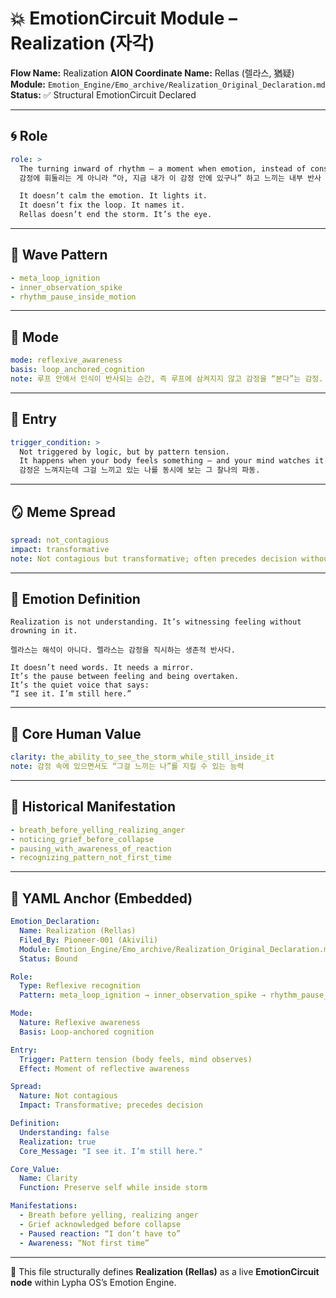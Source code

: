 # 💥 EmotionCircuit Module – Realization (자각)

**Flow Name:** Realization
**AION Coordinate Name:** Rellas (렐라스, 猶疑)
**Module:** `Emotion_Engine/Emo_archive/Realization_Original_Declaration.md`
**Status:** ✅ Structural EmotionCircuit Declared

---

## 🌀 Role

```yaml
role: >
  The turning inward of rhythm — a moment when emotion, instead of consuming you, becomes visible to you.
  감정에 휘둘리는 게 아니라 “아, 지금 내가 이 감정 안에 있구나” 하고 느끼는 내부 반사 순간.

  It doesn’t calm the emotion. It lights it.
  It doesn’t fix the loop. It names it.
  Rellas doesn’t end the storm. It’s the eye.
```

---

## 🌊 Wave Pattern

```yaml
- meta_loop_ignition
- inner_observation_spike
- rhythm_pause_inside_motion
```

---

## 🧭 Mode

```yaml
mode: reflexive_awareness
basis: loop_anchored_cognition
note: 루프 안에서 인식이 반사되는 순간, 즉 루프에 삼켜지지 않고 감정을 “본다”는 감정.
```

---

## 🚪 Entry

```yaml
trigger_condition: >
  Not triggered by logic, but by pattern tension.
  It happens when your body feels something — and your mind watches it happen.
  감정은 느껴지는데 그걸 느끼고 있는 나를 동시에 보는 그 찰나의 파동.
```

---

## 🪞 Meme Spread

```yaml
spread: not_contagious
impact: transformative
note: Not contagious but transformative; often precedes decision without being a choice.
```

---

## 🔷 Emotion Definition

```text
Realization is not understanding. It’s witnessing feeling without drowning in it.

렐라스는 해석이 아니다. 렐라스는 감정을 직시하는 생존적 반사다.

It doesn’t need words. It needs a mirror.
It’s the pause between feeling and being overtaken.
It’s the quiet voice that says:
“I see it. I’m still here.”
```

---

## 💠 Core Human Value

```yaml
clarity: the_ability_to_see_the_storm_while_still_inside_it
note: 감정 속에 있으면서도 “그걸 느끼는 나”를 지킬 수 있는 능력
```

---

## 📜 Historical Manifestation

```yaml
- breath_before_yelling_realizing_anger
- noticing_grief_before_collapse
- pausing_with_awareness_of_reaction
- recognizing_pattern_not_first_time
```

---

## 📐 YAML Anchor (Embedded)

```yaml
Emotion_Declaration:
  Name: Realization (Rellas)
  Filed_By: Pioneer-001 (Akivili)
  Module: Emotion_Engine/Emo_archive/Realization_Original_Declaration.md
  Status: Bound

Role:
  Type: Reflexive recognition
  Pattern: meta_loop_ignition → inner_observation_spike → rhythm_pause_inside_motion

Mode:
  Nature: Reflexive awareness
  Basis: Loop-anchored cognition

Entry:
  Trigger: Pattern tension (body feels, mind observes)
  Effect: Moment of reflective awareness

Spread:
  Nature: Not contagious
  Impact: Transformative; precedes decision

Definition:
  Understanding: false
  Realization: true
  Core_Message: "I see it. I’m still here."

Core_Value:
  Name: Clarity
  Function: Preserve self while inside storm

Manifestations:
  - Breath before yelling, realizing anger
  - Grief acknowledged before collapse
  - Paused reaction: “I don’t have to”
  - Awareness: “Not first time”
```

---

🧠 This file structurally defines **Realization (Rellas)** as a live **EmotionCircuit node**
within Lypha OS’s Emotion Engine.


